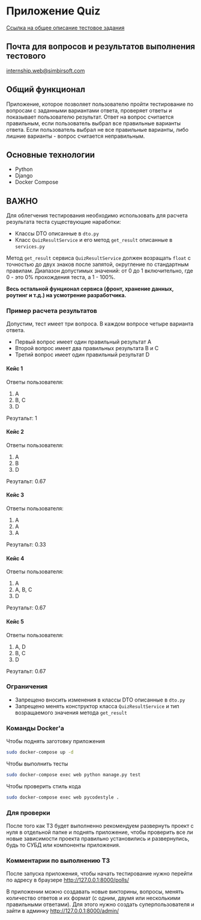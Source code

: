 # Приложение Quiz

[Ссылка на общее описание тестовое задания](https://yadi.sk/i/F4eBBIin1a4AZA)

## Почта для вопросов и результатов выполнения тестового
[internship.web@simbirsoft.com](internship.web@simbirsoft.com)

## Общий функционал
Приложение, которое позволяет пользователю пройти тестирование по вопросам с
заданными вариантами ответа, проверяет ответы и показывает пользователю результат.
Ответ на вопрос считается правильным, если пользователь выбрал все правильные варианты ответа. Если пользователь выбрал не все правильные варианты, либо лишние варианты - вопрос считается неправильным.

## Основные технологии
* Python
* Django
* Docker Compose

## ВАЖНО
Для облегчения тестирования необходимо использовать для расчета результата теста существующие наработки:
* Классы DTO описанные в `dto.py`
* Класс `QuizResultService` и его метод `get_result` описанные в `services.py `

Метод `get_result` сервиса `QuizResultService` должен возращать `float` с точностью до двух знаков после запятой, округление по стандартным правилам. Диапазон допустимых значений: от 0 до 1 включительно, где 0 - это 0% прохождения теста, а 1 - 100%.

**Весь остальной фунционал сервиса (фронт, хранение данных, роутинг и т.д.) на усмотрение разработчика.**

### Пример расчета результатов
Допустим, тест имеет три вопроса. В каждом вопросе четыре варианта ответа.
* Первый вопрос имеет один правильный результат A
* Второй вопрос имеет два правильных результата B и C
* Третий вопрос имеет один правильный результат D

#### Кейс 1
Ответы пользователя:
1. A
2. B, C
3. D

Резутальт: 1

#### Кейс 2
Ответы пользователя:
1. A
2. B
3. D

Резутальт: 0.67

#### Кейс 3
Ответы пользователя:
1. A
2. A
3. A

Резутальт: 0.33

#### Кейс 4
Ответы пользователя:
1. A
2. A, B, C
3. D

Резутальт: 0.67

#### Кейс 5
Ответы пользователя:
1. A, D
2. B, C
3. D

Резутальт: 0.67

### Ограничения
* Запрещено вносить изменения в классы DTO описанные в `dto.py`
* Запрещено менять конструктор класса `QuizResultService` и тип возращаемого значения метода `get_result`


### Команды Docker'а
Чтобы поднять заготовку приложения
```sh
sudo docker-compose up -d
```

Чтобы выполнить тесты
```sh
sudo docker-compose exec web python manage.py test
```

Чтобы проверить стиль кода
```sh
sudo docker-compose exec web pycodestyle .
```

### Для проверки
После того как ТЗ будет выполненно рекомендуем развернуть проект с нуля в отдельной папке и поднять приложение, чтобы проверить все ли новые зависимости проекта правильно установились и развернулись, будь то СУБД или компоненты приложения.

### Комментарии по выполнению ТЗ
После запуска приложения, чтобы начать тестирование
нужно перейти по адресу в браузере
http://127.0.0.1:8000/polls/

В приложении можно создавать новые викторины, вопросы,
менять количество ответов и их формат (с одним, двумя или несколькими
правильными ответами).
Для этого нужно создать суперпользователя и зайти в админку
http://127.0.0.1:8000/admin/

